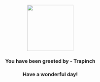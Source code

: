 <p align="center">
    <img src="https://raw.githubusercontent.com/PokeAPI/sprites/master/sprites/pokemon/328.png" width="150" height="150">
</p>
<h3 align="center">You have been greeted by - <b>Trapinch</b></h3>
<h3 align="center">Have a wonderful day!</h3>
